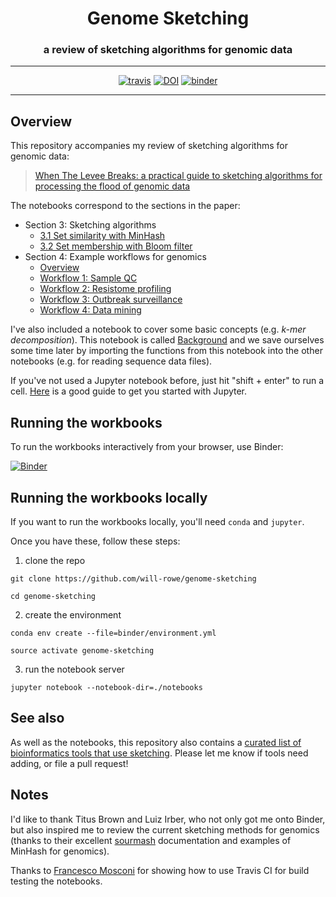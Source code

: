 <div align="center">
  <h1>Genome Sketching</h1>
  <h3>a review of sketching algorithms for genomic data</h3>
  <hr>
  <a href="https://travis-ci.org/will-rowe/genome-sketching"><img src="https://travis-ci.org/will-rowe/genome-sketching.svg?branch=master" alt="travis"></a>
  <a href="https://zenodo.org/badge/latestdoi/180174530"><img src="https://zenodo.org/badge/180174530.svg" alt="DOI"></a>
  <a href="https://mybinder.org/v2/gh/will-rowe/genome-sketching/master?filepath=notebooks"><img src="https://mybinder.org/badge_logo.svg" alt="binder"></a>
</div>

***

## Overview

This repository accompanies my review of sketching algorithms for genomic data:

> [When The Levee Breaks: a practical guide to sketching algorithms for processing the flood of genomic data](paper/genome-sketching-review.pdf)

The notebooks correspond to the sections in the paper:

* Section 3: Sketching algorithms
    -   [3.1 Set similarity with MinHash](./notebooks/r3.1.Set-similarity-with-MinHash.ipynb)
    -   [3.2 Set membership with Bloom filter](./notebooks/r3.2.Set-membership-with-Bloom-filters.ipynb)
* Section 4: Example workflows for genomics
    -   [Overview](./notebooks/r4.0.Workflows-for-genomics.ipynb)
    -   [Workflow 1: Sample QC](./notebooks/r4.1.Sample-QC.ipynb)
    -   [Workflow 2: Resistome profiling](./notebooks/r4.2.Resistome-profiling.ipynb)
    -   [Workflow 3: Outbreak surveillance](./notebooks/r4.3.Outbreak-surveillance.ipynb)
    -   [Workflow 4: Data mining](./notebooks/r4.4.Data-mining.ipynb)

I've also included a notebook to cover some basic concepts (e.g. *k-mer decomposition*). This notebook is called [Background](./notebooks/Background.ipynb) and we save ourselves some time later by importing the functions from this notebook into the other notebooks (e.g. for reading sequence data files).

If you've not used a Jupyter notebook before, just hit "shift + enter" to run a cell. [Here](https://jupyter-notebook-beginner-guide.readthedocs.io/en/latest/) is a good guide to get you started with Jupyter.


## Running the workbooks

To run the workbooks interactively from your browser, use Binder:

[![Binder](https://mybinder.org/badge_logo.svg)](https://mybinder.org/v2/gh/will-rowe/genome-sketching/master?filepath=notebooks)


## Running the workbooks locally

If you want to run the workbooks locally, you'll need `conda` and `jupyter`.

Once you have these, follow these steps:

1. clone the repo
```
git clone https://github.com/will-rowe/genome-sketching

cd genome-sketching
```

2. create the environment
```
conda env create --file=binder/environment.yml

source activate genome-sketching
```

3. run the notebook server
```
jupyter notebook --notebook-dir=./notebooks
```

## See also

As well as the notebooks, this repository also contains a [curated list of bioinformatics tools that use sketching](./references.md). Please let me know if tools need adding, or file a pull request!

## Notes

I'd like to thank Titus Brown and Luiz Irber, who not only got me onto Binder, but also inspired me to review the current sketching methods for genomics (thanks to their excellent [sourmash](https://github.com/dib-lab/sourmash) documentation and examples of MinHash for genomics).

Thanks to [Francesco Mosconi](https://github.com/ghego/travis_anaconda_jupyter) for showing how to use Travis CI for build testing the notebooks.